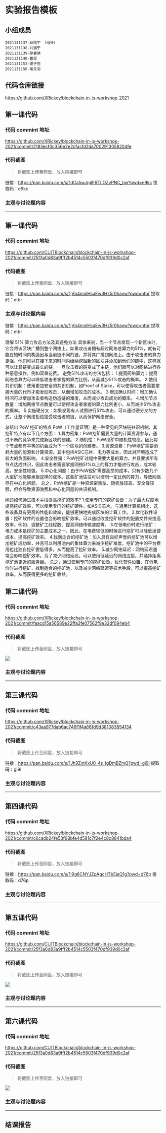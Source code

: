 # 实验报告模板

## 小组成员

    2021131137-耿翔宇 （组长）
    2021131138-刘骐宁
    2021131139-徐睿骐
    2021131140-曹梁
    2021131153-谭子悦
    2021131156-常爻羽


## 代码仓库链接

https://github.com/XRickey/blockchain-in-js-workshop-2021



## 第一课代码


### 代码 commint 地址

https://github.com/XRickey/blockchain-in-js-workshop-2021/commit/2183ecf0c356e2e2cfacfd2da7002913058204fe


### 代码截图

> 将截图上传至网盘，放入链接即可

链接：https://pan.baidu.com/s/1dCa5wJrglF6TLOZyPNC_bw?pwd=e9kc 
提取码：e9kc


### 主观与讨论题内容

---



## 第一课代码


### 代码 commint 地址

https://github.com/CUITBlockchain/blockchain-in-js-workshop-2021/commit/25f3a0d83a9fff2b4514c5503f470df939d0c2af


### 代码截图

> 将截图上传至网盘，放入链接即可

链接：https://pan.baidu.com/s/1jVb4moIHsaEw3Hz5r0hanw?pwd=ntbr 
提取码：ntbr


### 主观与讨论题内容
链接：https://pan.baidu.com/s/1jVb4moIHsaEw3Hz5r0hanw?pwd=ntbr 
提取码：ntbr


理解 51% 算⼒攻击⽅法及其避免⽅法
具体来说，当一个节点发现一个新区块时，它会将该区块广播到整个网络上。如果攻击者拥有超过网络总算力的51%，就有可能在短时间内构造出与当前链不同的链，并将其广播到网络上。由于攻击者的算力更强，他们可以在接下来的时间内继续挖掘新的区块并添加到他们的链中，这样就可以让其链变成最长的链。一旦攻击者的链变成了主链，他们就可以对网络进行各种恶意操作，例如双重花费。
避免51%攻击的方法包括：
1.提高网络算力：提高网络总算力可以降低攻击者掌握的算力比例，从而减少51%攻击的概率。
2.使用共识机制：使用更加安全的共识机制，如Proof of Stake，可以使得攻击者需要掌握大量的代币才能发动攻击，从而增加攻击的成本。
3.增加确认时间：增加确认时间可以增加攻击者构造伪造链的难度，从而减少攻击成功的概率。
4.增加节点数量：增加网络节点数量可以使得攻击者掌握的算力比例更小，从而减少51%攻击的概率。
5.实施硬分叉：如果发现有人试图进行51%攻击，可以通过硬分叉的方式，让整个网络拒绝接受攻击者的链，从而保护网络安全。


总结出 PoW 挖矿的特点
PoW（工作量证明）是一种常见的区块链共识机制，其挖矿特点有以下几个方面：
1.算力密集：PoW挖矿需要大量的计算资源参与，通过不断的竞争来完成新区块的创建。
2.随机性：PoW挖矿中随机性较高，因此每个节点都有平等的机会成为下一个区块的创建者。
3.资源浪费：PoW挖矿需要消耗大量的能源和计算资源，其中包括ASIC芯片、电力等成本，因此对环境造成了较大的负面影响。
4.安全性强：PoW挖矿过程中需要大量的算力，并且要求所有节点达成共识，因此攻击者需要掌握网络51%以上的算力才能进行攻击，成本较高，安全性较强。
5.中心化问题：由于PoW挖矿需要高昂的成本，只有少数几个大型矿池能够承担这样的成本。这些矿池往往可以控制一定比例的算力，导致网络存在中心化问题。
总之，PoW挖矿是一种资源密集型、随机性较高、安全性较强，但会导致资源浪费和中心化问题的共识机制。


阐述如何通过技术⼿段提⾼挖矿的效率?
1.使用专门的挖矿设备：为了最大程度地提高挖矿效率，可以使用专门的挖矿硬件，如ASIC芯片。与通用计算机相比，这些设备具有更高的性能和效率，能够更快地完成区块的计算工作。
2.优化软件设置：挖矿软件的设置也会影响挖矿效率。可以通过改变挖矿软件的配置文件来提高效率。例如，调整矿工线程数、提高网络传输速度等。
3.在低电价时进行挖矿：电力成本是挖矿的主要成本之一。因此，在电费较低的时候进行挖矿可以降低运营成本，提高挖矿效率。
4.找到适合的挖矿池：加入具有良好声誉的挖矿池可以增加挖矿成功率，并且可以利用池内的集体算力来减少挖矿难度。挖矿池中的平台费用也比独自挖矿要低得多，从而提高了挖矿效率。
5.减少网络延迟：网络延迟通常会影响挖矿效率。为了减少网络延迟，可以使用低延迟的网络连接，并选择距离挖矿池更近的服务器。
总之，通过使用专门的挖矿设备、优化软件设置、在低电价时进行挖矿、找到适合的挖矿池，以及减少网络延迟等技术手段，可以提高挖矿效率，从而获得更多的挖矿收益。





## 第二课代码


### 代码 commint 地址

https://github.com/XRickey/blockchain-in-js-workshop-2021/commit/faacd15a56589e22ffa3fe07562f9e32df094eb4


### 代码截图

> 将截图上传至网盘，放入链接即可

![](链接)


### 主观与讨论题内容



---


## 第三课代码


### 代码 commint 地址

https://github.com/XRickey/blockchain-in-js-workshop-2021/commit/c43aa977dab6ac746f1f4a861d9d381083854134


### 代码截图

> 将截图上传至网盘，放入链接即可

链接：https://pan.baidu.com/s/1Jh9ZxtKxU0-4s_IgDmBZmQ?pwd=gi9l 
提取码：gi9l


### 主观与讨论题内容



---




## 第四课代码


### 代码 commint 地址

https://github.com/XRickey/blockchain-in-js-workshop-2021/commit/c6cadb24fe53f68bfe4d581c7f2e4c8c8841bda4


### 代码截图

> 将截图上传至网盘，放入链接即可

链接：https://pan.baidu.com/s/1I9g6CNYJZpAgcHTbEjaQ1g?pwd=d76p 
提取码：d76p


### 主观与讨论题内容



---




## 第五课代码


### 代码 commint 地址

https://github.com/CUITBlockchain/blockchain-in-js-workshop-2021/commit/25f3a0d83a9fff2b4514c5503f470df939d0c2af


### 代码截图

> 将截图上传至网盘，放入链接即可

![](链接)


### 主观与讨论题内容



---




## 第六课代码


### 代码 commint 地址

https://github.com/CUITBlockchain/blockchain-in-js-workshop-2021/commit/25f3a0d83a9fff2b4514c5503f470df939d0c2af


### 代码截图

> 将截图上传至网盘，放入链接即可

![](图片链接放这里)


### 主观与讨论题内容



---


## 结课报告





